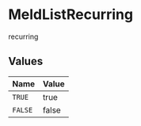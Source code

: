 # MeldListRecurring

recurring


## Values

| Name    | Value   |
| ------- | ------- |
| `TRUE`  | true    |
| `FALSE` | false   |